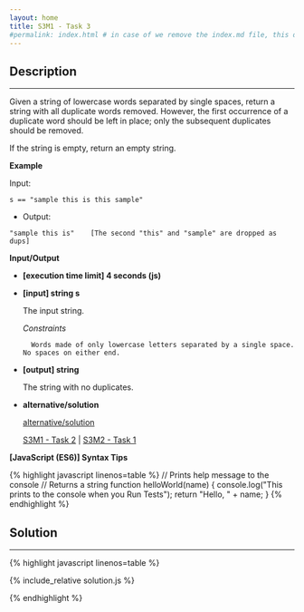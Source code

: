 ```yaml
---
layout: home
title: S3M1 - Task 3
#permalink: index.html # in case of we remove the index.md file, this doc will be the index page
---
```


<div class="row">
<div class="columnStmt" markdown="1">

## Description
------

Given a string of lowercase words separated by single spaces, return a string with all duplicate words removed. However, the first occurrence of a duplicate word should be left in place; only the subsequent duplicates should be removed.

If the string is empty, return an empty string.

**Example**


Input:

```
s == "sample this is this sample"
```
-   Output:

```
"sample this is"    [The second "this" and "sample" are dropped as dups] 
```

**Input/Output**

* **[execution time limit] 4 seconds (js)**

* **[input] string s**

    The input string.

    *Constraints*

        Words made of only lowercase letters separated by a single space. No spaces on either end.

* **[output] string**

    The string with no duplicates.

* **alternative/solution** 

    [alternative/solution](./alternative/README.html)

    [S3M1 - Task 2](../S3M1_Task_2/README.html) | [S3M2 - Task 1](../S3M2_Task_1/README.html)


**[JavaScript (ES6)] Syntax Tips**

{% highlight javascript linenos=table %}
// Prints help message to the console
// Returns a string
function helloWorld(name) {
    console.log("This prints to the console when you Run Tests");
    return "Hello, " + name;
}
{% endhighlight %}

</div>
<div class="columnSol" markdown="1">

## Solution
------

{% highlight javascript linenos=table %}

{% include_relative solution.js %}

{% endhighlight %}

</div>
</div>